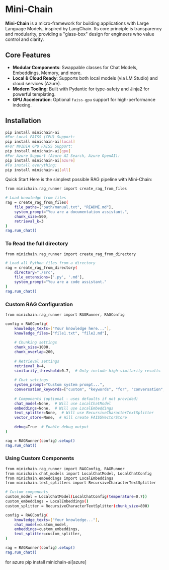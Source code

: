 # Mini-Chain

**Mini-Chain** is a micro-framework for building applications with Large Language Models, inspired by LangChain. Its core principle is transparency and modularity, providing a "glass-box" design for engineers who value control and clarity.

## Core Features

- **Modular Components**: Swappable classes for Chat Models, Embeddings, Memory, and more.
- **Local & Cloud Ready**: Supports both local models (via LM Studio) and cloud services (Azure).
- **Modern Tooling**: Built with Pydantic for type-safety and Jinja2 for powerful templating.
- **GPU Acceleration**: Optional `faiss-gpu` support for high-performance indexing.

## Installation

```bash
pip install minichain-ai
#For Local FAISS (CPU) Support:
pip install minichain-ai[local]
#For NVIDIA GPU FAISS Support:
pip install minichain-ai[gpu]
#For Azure Support (Azure AI Search, Azure OpenAI):
pip install minichain-ai[azure]
#To install everything:
pip install minichain-ai[all]
```
Quick Start
Here is the simplest possible RAG pipeline with Mini-Chain:
```bash
from minichain.rag_runner import create_rag_from_files

# Load knowledge from files
rag = create_rag_from_files(
    file_paths=["path/manual.txt", "README.md"],
    system_prompt="You are a documentation assistant.",
    chunk_size=500,
    retrieval_k=3
)
rag.run_chat()
```
### To Read the full directory
```bash
from minichain.rag_runner import create_rag_from_directory

# Load all Python files from a directory
rag = create_rag_from_directory(
    directory="./src",
    file_extensions=['.py', '.md'],
    system_prompt="You are a code assistant."
)
rag.run_chat()
```

### Custom RAG Configuration
```bash
from minichain.rag_runner import RAGRunner, RAGConfig

config = RAGConfig(
    knowledge_texts=["Your knowledge here..."],
    knowledge_files=["file1.txt", "file2.md"],
    
    # Chunking settings
    chunk_size=1000,
    chunk_overlap=200,
    
    # Retrieval settings
    retrieval_k=4,
    similarity_threshold=0.7,  # Only include high-similarity results
    
    # Chat settings
    system_prompt="Custom system prompt...",
    conversation_keywords=["custom", "keywords", "for", "conversation", "detection"],
    
    # Components (optional - uses defaults if not provided)
    chat_model=None,  # Will use LocalChatModel
    embeddings=None,  # Will use LocalEmbeddings
    text_splitter=None,  # Will use RecursiveCharacterTextSplitter
    vector_store=None,  # Will create FAISSVectorStore
    
    debug=True  # Enable debug output
)

rag = RAGRunner(config).setup()
rag.run_chat()
```
### Using Custom Components
```bash
from minichain.rag_runner import RAGConfig, RAGRunner
from minichain.chat_models import LocalChatModel, LocalChatConfig
from minichain.embeddings import LocalEmbeddings
from minichain.text_splitters import RecursiveCharacterTextSplitter

# Custom components
custom_model = LocalChatModel(LocalChatConfig(temperature=0.7))
custom_embeddings = LocalEmbeddings()
custom_splitter = RecursiveCharacterTextSplitter(chunk_size=800)

config = RAGConfig(
    knowledge_texts=["Your knowledge..."],
    chat_model=custom_model,
    embeddings=custom_embeddings,
    text_splitter=custom_splitter,
)

rag = RAGRunner(config).setup()
rag.run_chat()
```


for azure
pip install minichain-ai[azure]
